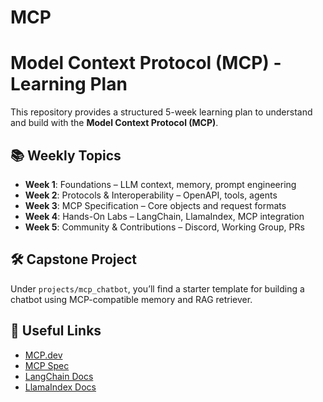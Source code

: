 # MCP

# Model Context Protocol (MCP) - Learning Plan

This repository provides a structured 5-week learning plan to understand and build with the **Model Context Protocol (MCP)**.

## 📚 Weekly Topics

- **Week 1**: Foundations – LLM context, memory, prompt engineering
- **Week 2**: Protocols & Interoperability – OpenAPI, tools, agents
- **Week 3**: MCP Specification – Core objects and request formats
- **Week 4**: Hands-On Labs – LangChain, LlamaIndex, MCP integration
- **Week 5**: Community & Contributions – Discord, Working Group, PRs

## 🛠 Capstone Project

Under `projects/mcp_chatbot`, you’ll find a starter template for building a chatbot using MCP-compatible memory and RAG retriever.

## 🔗 Useful Links

- [MCP.dev](https://mcp.dev)
- [MCP Spec](https://spec.mcp.dev)
- [LangChain Docs](https://docs.langchain.com)
- [LlamaIndex Docs](https://docs.llamaindex.ai)
